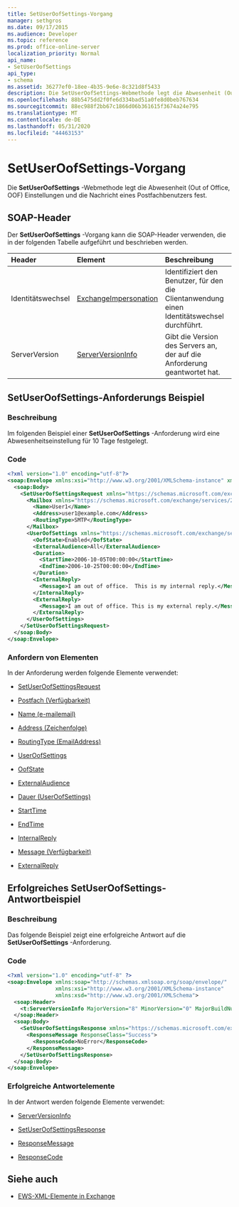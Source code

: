 ```yaml
---
title: SetUserOofSettings-Vorgang
manager: sethgros
ms.date: 09/17/2015
ms.audience: Developer
ms.topic: reference
ms.prod: office-online-server
localization_priority: Normal
api_name:
- SetUserOofSettings
api_type:
- schema
ms.assetid: 36277ef0-18ee-4b35-9e6e-8c321d8f5433
description: Die SetUserOofSettings-Webmethode legt die Abwesenheit (Out of Office, OOF) Einstellungen und die Nachricht eines Postfachbenutzers fest.
ms.openlocfilehash: 88b5475dd2f0fe6d334bad51a0fe8d0beb767634
ms.sourcegitcommit: 88ec988f2bb67c1866d06b361615f3674a24e795
ms.translationtype: MT
ms.contentlocale: de-DE
ms.lasthandoff: 05/31/2020
ms.locfileid: "44463153"
---
```

# <a name="setuseroofsettings-operation"></a>SetUserOofSettings-Vorgang

Die **SetUserOofSettings** -Webmethode legt die Abwesenheit (Out of Office, OOF) Einstellungen und die Nachricht eines Postfachbenutzers fest. 
  
## <a name="soap-headers"></a>SOAP-Header

Der **SetUserOofSettings** -Vorgang kann die SOAP-Header verwenden, die in der folgenden Tabelle aufgeführt und beschrieben werden. 
  
|**Header**|**Element**|**Beschreibung**|
|:-----|:-----|:-----|
|Identitätswechsel  <br/> |[ExchangeImpersonation](exchangeimpersonation.md) <br/> |Identifiziert den Benutzer, für den die Clientanwendung einen Identitätswechsel durchführt.  <br/> |
|ServerVersion  <br/> |[ServerVersionInfo](serverversioninfo.md) <br/> |Gibt die Version des Servers an, der auf die Anforderung geantwortet hat.  <br/> |
   
## <a name="setuseroofsettings-request-example"></a>SetUserOofSettings-Anforderungs Beispiel

### <a name="description"></a>Beschreibung

Im folgenden Beispiel einer **SetUserOofSettings** -Anforderung wird eine Abwesenheitseinstellung für 10 Tage festgelegt. 
  
### <a name="code"></a>Code

```XML
<?xml version="1.0" encoding="utf-8"?>
<soap:Envelope xmlns:xsi="http://www.w3.org/2001/XMLSchema-instance" xmlns:xsd="http://www.w3.org/2001/XMLSchema" xmlns:soap="http://schemas.xmlsoap.org/soap/envelope/">
  <soap:Body>
    <SetUserOofSettingsRequest xmlns="https://schemas.microsoft.com/exchange/services/2006/messages">
      <Mailbox xmlns="https://schemas.microsoft.com/exchange/services/2006/types">
        <Name>User1</Name>
        <Address>user1@example.com</Address>
        <RoutingType>SMTP</RoutingType>
      </Mailbox>
      <UserOofSettings xmlns="https://schemas.microsoft.com/exchange/services/2006/types">
        <OofState>Enabled</OofState>
        <ExternalAudience>All</ExternalAudience>
        <Duration>
          <StartTime>2006-10-05T00:00:00</StartTime>
          <EndTime>2006-10-25T00:00:00</EndTime>
        </Duration>
        <InternalReply>
          <Message>I am out of office.  This is my internal reply.</Message>
        </InternalReply>
        <ExternalReply>
          <Message>I am out of office. This is my external reply.</Message>
        </ExternalReply>
      </UserOofSettings>
    </SetUserOofSettingsRequest>
  </soap:Body>
</soap:Envelope>
```

### <a name="request-elements"></a>Anfordern von Elementen

In der Anforderung werden folgende Elemente verwendet:
  
- [SetUserOofSettingsRequest](setuseroofsettingsrequest.md)
    
- [Postfach (Verfügbarkeit)](mailbox-availability.md)
    
- [Name (e-mailemail)](name-emailaddress.md)
    
- [Address (Zeichenfolge)](address-string.md)
    
- [RoutingType (EmailAddress)](routingtype-emailaddress.md)
    
- [UserOofSettings](useroofsettings.md)
    
- [OofState](oofstate.md)
    
- [ExternalAudience](externalaudience.md)
    
- [Dauer (UserOofSettings)](duration-useroofsettings.md)
    
- [StartTime](starttime.md)
    
- [EndTime](endtime.md)
    
- [InternalReply](internalreply.md)
    
- [Message (Verfügbarkeit)](message-availability.md)
    
- [ExternalReply](externalreply.md)
    
## <a name="successful-setuseroofsettings-response-example"></a>Erfolgreiches SetUserOofSettings-Antwortbeispiel

### <a name="description"></a>Beschreibung

Das folgende Beispiel zeigt eine erfolgreiche Antwort auf die **SetUserOofSettings** -Anforderung. 
  
### <a name="code"></a>Code

```XML
<?xml version="1.0" encoding="utf-8" ?> 
<soap:Envelope xmlns:soap="http://schemas.xmlsoap.org/soap/envelope/"
               xmlns:xsi="http://www.w3.org/2001/XMLSchema-instance"
               xmlns:xsd="http://www.w3.org/2001/XMLSchema">
  <soap:Header>
    <t:ServerVersionInfo MajorVersion="8" MinorVersion="0" MajorBuildNumber="685" MinorBuildNumber="8" xmlns:t="https://schemas.microsoft.com/exchange/services/2006/types" /> 
  </soap:Header>
  <soap:Body>
    <SetUserOofSettingsResponse xmlns="https://schemas.microsoft.com/exchange/services/2006/messages">
      <ResponseMessage ResponseClass="Success">
        <ResponseCode>NoError</ResponseCode> 
      </ResponseMessage>
    </SetUserOofSettingsResponse>
  </soap:Body>
</soap:Envelope>
```

### <a name="successful-response-elements"></a>Erfolgreiche Antwortelemente

In der Antwort werden folgende Elemente verwendet:
  
- [ServerVersionInfo](serverversioninfo.md)
    
- [SetUserOofSettingsResponse](setuseroofsettingsresponse.md)
    
- [ResponseMessage](responsemessage.md)
    
- [ResponseCode](responsecode.md)
    
## <a name="see-also"></a>Siehe auch



- [EWS-XML-Elemente in Exchange](ews-xml-elements-in-exchange.md)

